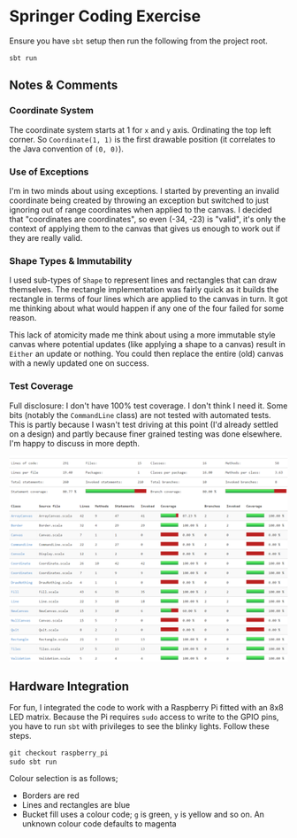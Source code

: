 # Springer Coding Exercise

Ensure you have `sbt` setup then run the following from the project root.

    sbt run

## Notes & Comments

### Coordinate System

The coordinate system starts at 1 for `x` and `y` axis. Ordinating the top left corner. So `Coordinate(1, 1)` is the first drawable position (it correlates to the Java convention of `(0, 0)`).

### Use of Exceptions

I'm in two minds about using exceptions. I started by preventing an invalid coordinate being created by throwing an exception but switched to just ignoring out of range coordinates when applied to the canvas. I decided that "coordinates are coordinates", so even (-34, -23) is "valid", it's only the context of applying them to the canvas that gives us enough to work out if they are really valid.

### Shape Types & Immutability

I used sub-types of `Shape` to represent lines and rectangles that can draw themselves. The rectangle implementation was fairly quick as it builds the rectangle in terms of four lines which are applied to the canvas in turn. It got me thinking about what would happen if any one of the four failed for some reason.

This lack of atomicity made me think about using a more immutable style canvas where potential updates (like applying a shape to a canvas) result in `Either` an update or nothing. You could then replace the entire (old) canvas with a newly updated one on success.


### Test Coverage

Full disclosure: I don't have 100% test coverage. I don't think I need it. Some bits (notably the `CommandLine` class) are not tested with automated tests. This is partly because I wasn't test driving at this point (I'd already settled on a design) and partly because finer grained testing was done elsewhere. I'm happy to discuss in more depth.

![](coverage.png)

## Hardware Integration

For fun, I integrated the code to work with a Raspberry Pi fitted with an 8x8 LED matrix. Because the Pi requires `sudo` access to write to the GPIO pins, you have to run `sbt` with privileges to see the blinky lights. Follow these steps.

    git checkout raspberry_pi
    sudo sbt run


Colour selection is as follows;

* Borders are red
* Lines and rectangles are blue
* Bucket fill uses a colour code; `g` is green, `y` is yellow and so on. An unknown colour code defaults to magenta
